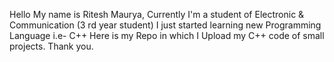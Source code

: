 Hello My name is Ritesh Maurya,
Currently I'm a student of Electronic & Communication (3 rd year student)
I just started learning new Programming Language i.e- C++
Here is my Repo in which I Upload my C++ code of small projects.
Thank you.
